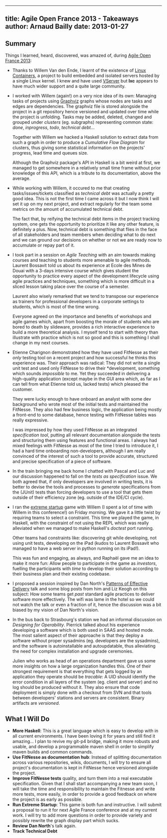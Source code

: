 ------------
title: Agile Open France 2013 - Takeaways
author: Arnaud Bailly 
date: 2013-01-27
------------

## Summary

Things I learned, heard, discovered, was amazed of, during [Agile Open France 2013](http://blog.agileopenfrance.com/):

* Thanks to Willem Van den Ende, I learnt of the existence of
  [Linux Containers](http://lxc.sourceforge.net/), a project to build
  embedded and isolated servers hosted by a single Linux kernel. I
  knew and have used
  [VServer](http://linux-vserver.org/Welcome_to_Linux-VServer.org) but
  **lxc** appears to have much wider support and a quite large
  community. 
* I worked with Willem (again!) on a very nice idea of its own:
  Managing tasks of projects using [Graphviz](http://graphviz.org)
  graphs whose nodes are tasks and edges are dependencies. The
  graphviz file is stored alongside the project in a git repository
  hence versioned and updated over time while the project is
  unfolding. Tasks may be added, deleted, changed and grouped under
  *clusters* (eg. subgraphs) representing common state: *done*,
  *inprogress*, *todo*, *technical debt*... 
  
    Together with Willem we hacked a Haskell solution to extract data
    from such a graph in order to produce a *Cumulative Flow Diagram*
    for clusters, thus giving some statistical information on the
    projects' progress, lead time and queues size.
    
    Although the Graphviz package's API in Haskell is a bit weird at
    first, we managed to get somewhere in a relatively small time frame
    without prior knowledge of this API, which is a tribute to its
    documentation, above the average.

* While working with Willem, it occured to me that creating
  tasks/issues/tickets classified as *technical debt* was actually a
  pretty good idea. This is not the first time I came across it but I
  now think I will set it up on my next project, and extract regularly
  for the team some metrics on the amount of accumulated technical
  debt. 
  
    The fact that, by reifying the technical debt items in the project
    tracking system, one gets the opportunity to prioritize it like any
    other feature, is definitely a plus. Now, technical debt is
    something that flies in the face of all stakeholders and team
    members when deciding what to do next and we can ground our
    decisions on whether or not we are ready now to accumulate or repay
    part of it.
    
* I took part in a session on *Agile Teaching* with an aim towards
  making courses and teaching to students more amenable to agile
  methods. Laurent Bossavit told us about its experience at Ecole des
  Mines de Douai with a 3-days intensive course which gives student
  the opportunity to practice every aspect of the development
  lifecycle using agile practices and techniques, something which is
  more difficult in a sliced lesson taking place over the course of a
  semester.
  
    Laurent also wisely remarked that we tend to transpose our
    experience as trainers for professional developers in a corporate
    settings to students, which is most of the time wrong. 
  
    Everyone agreed on the importance and benefits of workshops and
    agile games which, apart from boosting the morale of students who
    are bored to death by slideware, provides a rich interactive
    experience to build a more theoretical analysis. I myself tend to
    start with theory than illustrate with practice which is not so
    good and this is something I shall change in my next courses.

* Etienne Charignon demonstrated how they have used FitNesse as their
  *only* testing tool on a recent project and how successful he thinks
  this experience was. Their approach was radical: They did not write
  a single unit test and used only FitNesse to drive their
  *development, something which sounds *impossible* to me. Yet they
  succeeded in delivering a high-quality application (except maybe in
  the GUI area which, as far as I can tell from what Etienne told
  us, lacked tests) which pleased the customer. 
  
    They were lucky enough to have onboard an analyst with some dev
    background who wrote most of the initial tests and maintained the
    FitNesse. They also had few business logic, the application being
    mostly a front-end to some database, hence testing with FitNesse
    tables was really expressive.
  
    I was impressed by how they used FitNesse as an integrated
    *specification tool*, putting all relevant documentation alongside
    the tests and structuring them using features and functional
    areas. I always had mixed feelings with FitNesse as most of the time
    I tried to introduce it, I had a hard time onboarding
    non-developers, although I am really convinced of the interest of
    such a tool to provide accurate, structured and precise
    specification of a piece of software.

* In the train bringing me back home I chatted with Pascal and Luc and
  our discussion happened to fall on the *tests as specification*
  issue. We both agreed that, if only developers are involved in
  writing tests, it is better to devise the tools and processes to
  *generate* specifications from the (JUnit) tests than forcing
  developers to use a tool that gets them outside of their efficiency
  zone (eg. outside of the IDE/CI cycle).

* I ran the
  [extreme startup](http://github.com/abailly/extreme-startup) game
  with Willem (I spent a lot of time with Willem in this conference!)
  on Friday morning. We gave it a little twist by requiring teams to
  select a constraint. This time we played the game, in Haskell, with
  the constraint of not using the REPL which was really alleviated
  when we managed to make Haskell's *doctest* port running. 
  
    Other teams had constraints like: discovering git while developing,
    not using unit tests, developing on the iPad (kudos to Laurent
    Bossavit who managed to have a web server in python running on its
    iPad!).
  
    This was fun and engaging, as always, and Raphaël gave me an idea to
    make it more fun: Allow people to participate in the game as
    *investors*, fuelling the participants with *time* to develop their
    solution according to their business plan and their existing
    codebase. 
    
* I proposed a session inspired by Dan North's
  [Patterns of Effective Delivery]() talk and some blog posts from him
  and Liz Keogh on this subject: How some teams get *past* standard
  agile practices to deliver software more effectively. The wifi was
  lame in the hotel so we could not watch the talk or even a fraction
  of it, hence the discussion was a bit biased by my vision of Dan
  North's vision.
  
* In the bus back to Strasbourg's station we had an informal
  discussion on *Designing for Operability*. Pierrick talked about his
  experience developing a software which is both used in SAAS and
  hosted mode. The most salient aspect of their approache is that they
  deploy a software without proper sysadmins (eg. developers are the
  sysadmins), and the software is autoinstallable and autoupdatable,
  thus alleviating the need for complex installation and upgrade
  ceremonies. 
  
    Julien who works as head of an operations department gave us some
    more insights on how a large organization handles this. One of their
    strongest requirement is that everything that gets logged by an
    application they operate should be *tracable*: A UID should identify
    the error condition in all layers of the system (eg. client and
    server) and no log should be produced without it. They also ensure
    that code deployment is simply done with a checkout from SVN and
    that tools between developers' stations and servers are
    consistent. Binary artifacts are *versioned*. 
  
## What I Will Do

* **More Haskell**: This is a great language which is easy to develop with
  in all current environments. I have been loving it for years and
  still find it amazing... I plan to revive my git-p4 bridge, making
  it more robusts and usable, and develop a programmable maven shell
  in order to simplify maven builds and common commands.
* **Use FitNesse as documentation hub**: Instead of splitting
  documentation across various repositories, wikis, documents, I
  will try to ensure all project's documentation is kept in FitNesse
  hence versioned alongside the project.
* **Improve FitNesse tests** quality, and turn them into a real
  executable specification. Given that I shall start accompanying a
  new team soon, I will take the time and responsibility to maintain
  the Fitnesse and write more tests, more easily, in order to provide
  a good feedback on where the project is as early as possible.
* **Run Extreme Startup**: This game is both fun and instructive. I
  will submit a proposal to run it for next Agile France conference
  and at my current work. I will try to add more questions in order to
  provide variety and possibly rewrite the graph display part which
  sucks.
* **Review Dan North**'s talk again.
* **Track Technical Debt**
